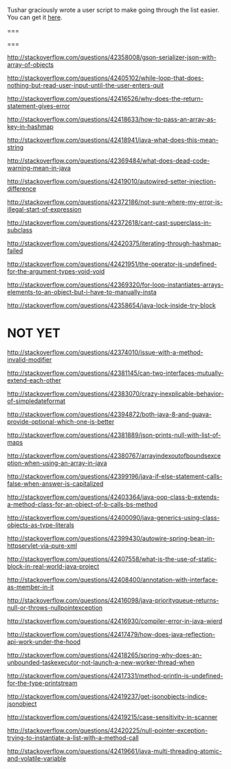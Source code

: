 Tushar graciously wrote a user script to make going through the list easier. You can get it [here](https://github.com/tusharjadhav219/Userscript-for-delete-candidates).

===

===

http://stackoverflow.com/questions/42358008/gson-serializer-json-with-array-of-objects

http://stackoverflow.com/questions/42405102/while-loop-that-does-nothing-but-read-user-input-until-the-user-enters-quit

http://stackoverflow.com/questions/42416526/why-does-the-return-statement-gives-error

http://stackoverflow.com/questions/42418633/how-to-pass-an-array-as-key-in-hashmap

http://stackoverflow.com/questions/42418941/java-what-does-this-mean-string

http://stackoverflow.com/questions/42369484/what-does-dead-code-warning-mean-in-java

http://stackoverflow.com/questions/42419010/autowired-setter-injection-difference

http://stackoverflow.com/questions/42372186/not-sure-where-my-error-is-illegal-start-of-expression

http://stackoverflow.com/questions/42372618/cant-cast-superclass-in-subclass

http://stackoverflow.com/questions/42420375/iterating-through-hashmap-failed

http://stackoverflow.com/questions/42421951/the-operator-is-undefined-for-the-argument-types-void-void

http://stackoverflow.com/questions/42369320/for-loop-instantiates-arrays-elements-to-an-object-but-i-have-to-manually-insta

http://stackoverflow.com/questions/42358654/java-lock-inside-try-block

NOT YET
=====

http://stackoverflow.com/questions/42374010/issue-with-a-method-invalid-modifier

http://stackoverflow.com/questions/42381145/can-two-interfaces-mutually-extend-each-other

http://stackoverflow.com/questions/42383070/crazy-inexplicable-behavior-of-simpledateformat

http://stackoverflow.com/questions/42394872/both-java-8-and-guava-provide-optional-which-one-is-better

http://stackoverflow.com/questions/42381889/json-prints-null-with-list-of-maps

http://stackoverflow.com/questions/42380767/arrayindexoutofboundsexception-when-using-an-array-in-java

http://stackoverflow.com/questions/42399196/java-if-else-statement-calls-false-when-answer-is-capitalized

http://stackoverflow.com/questions/42403364/java-oop-class-b-extends-a-method-class-for-an-object-of-b-calls-bs-method

http://stackoverflow.com/questions/42400090/java-generics-using-class-objects-as-type-literals

http://stackoverflow.com/questions/42399430/autowire-spring-bean-in-httpservlet-via-pure-xml

http://stackoverflow.com/questions/42407558/what-is-the-use-of-static-block-in-real-world-java-project

http://stackoverflow.com/questions/42408400/annotation-with-interface-as-member-in-it

http://stackoverflow.com/questions/42416098/java-priorityqueue-returns-null-or-throws-nullpointexception

http://stackoverflow.com/questions/42416930/compiler-error-in-java-wierd

http://stackoverflow.com/questions/42417479/how-does-java-reflection-api-work-under-the-hood

http://stackoverflow.com/questions/42418265/spring-why-does-an-unbounded-taskexecutor-not-launch-a-new-worker-thread-when

http://stackoverflow.com/questions/42417331/method-println-is-undefined-for-the-type-printstream

http://stackoverflow.com/questions/42419237/get-jsonobjects-indice-jsonobject

http://stackoverflow.com/questions/42419215/case-sensitivity-in-scanner

http://stackoverflow.com/questions/42420225/null-pointer-exception-trying-to-instantiate-a-list-with-a-method-call

http://stackoverflow.com/questions/42419661/java-multi-threading-atomic-and-volatile-variable